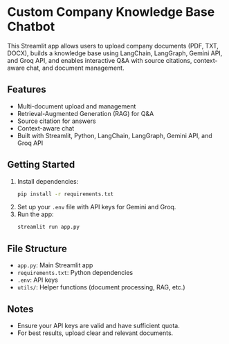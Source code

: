 # Custom Company Knowledge Base Chatbot

This Streamlit app allows users to upload company documents (PDF, TXT, DOCX), builds a knowledge base using LangChain, LangGraph, Gemini API, and Groq API, and enables interactive Q&A with source citations, context-aware chat, and document management.

## Features
- Multi-document upload and management
- Retrieval-Augmented Generation (RAG) for Q&A
- Source citation for answers
- Context-aware chat
- Built with Streamlit, Python, LangChain, LangGraph, Gemini API, and Groq API

## Getting Started
1. Install dependencies:
   ```bash
   pip install -r requirements.txt
   ```
2. Set up your `.env` file with API keys for Gemini and Groq.
3. Run the app:
   ```bash
   streamlit run app.py
   ```

## File Structure
- `app.py`: Main Streamlit app
- `requirements.txt`: Python dependencies
- `.env`: API keys
- `utils/`: Helper functions (document processing, RAG, etc.)

## Notes
- Ensure your API keys are valid and have sufficient quota.
- For best results, upload clear and relevant documents.
